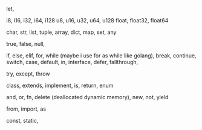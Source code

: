 let,

i8, i16, i32, i64, i128
u8, u16, u32, u64, u128
float, float32, float64

char, str, list, tuple, array,
dict, map, set, any

true, false, null,

if, else, elif, for, while (maybe i use for as while like golang), 
break, continue, switch, case, default, in, interface, defer, fallthrough, 

try, except, throw

class, extends, implement, is, return, enum

and, or, fn, delete (deallocated dynamic memory), new, not, yield

from, import, as

const, static, 